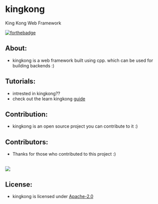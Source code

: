 # kingkong
King Kong Web Framework

[![forthebadge](https://forthebadge.com/images/badges/made-with-c-plus-plus.svg)](https://forthebadge.com)

## About:
- kingkong is a web framework built using cpp. which can be used for building backends :)

## Tutorials:
- intrested in kingkong??
- check out the learn kingkong [guide]()

## Contribution:
- kingkong is an open source project you can contribute to it :)

## Contributors:
- Thanks for those who contributed to this project :)
<br>
 <a href="https://github.com/kingkongofficial/kingkong/graphs/contributors">
   <img src="https://contributors-img.web.app/image?repo=kingkongofficial/kingkong" />
</a>

## License:
- kingkong is licensed under [Apache-2.0](https://github.com/kingkongofficial/kingkong/blob/main/LICENSE)